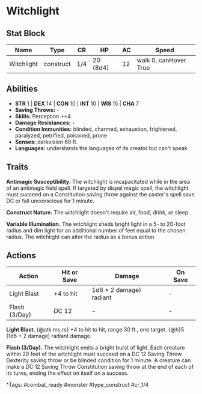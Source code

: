 # Witchlight

## Stat Block

| Name | Type | CR | HP | AC | Speed |
|------|------|----|----|----|-------|
| Witchlight | construct | 1/4 | 20 (8d4) | 12 | walk 0, canHover True |

## Abilities

- **STR** 1 | **DEX** 14 | **CON** 10 | **INT** 10 | **WIS** 15 | **CHA** 7
- **Saving Throws:** -  
- **Skills:** Perception ++4  
- **Damage Resistances:** -  
- **Condition Immunities:** blinded, charmed, exhaustion, frightened, paralyzed, petrified, poisoned, prone  
- **Senses:** darkvision 60 ft.  
- **Languages:** understands the languages of its creator but can't speak

## Traits

**Antimagic Susceptibility.** The witchlight is incapacitated while in the area of an antimagic field spell. If targeted by dispel magic spell, the witchlight must succeed on a Constitution saving throw against the caster's spell save DC or fall unconscious for 1 minute.

**Construct Nature.** The witchlight doesn't require air, food, drink, or sleep.

**Variable Illumination.** The witchlight sheds bright light in a 5- to 20-foot radius and dim light for an additional number of feet equal to the chosen radius. The witchlight can alter the radius as a bonus action.


## Actions

| Action | Hit or Save | Damage | On Save |
|--------|--------------|--------|----------|
| Light Blast | +4 to hit | 1d6 + 2 damage) radiant | - |
| Flash (3/Day) | DC 12 | - | - |

**Light Blast.** {@atk ms,rs} +4 to hit to hit, range 30 ft., one target. {@h}5 (1d6 + 2 damage) radiant damage.

**Flash (3/Day).** The witchlight emits a bright burst of light. Each creature within 20 feet of the witchlight must succeed on a DC 12 Saving Throw Dexterity saving throw or be blinded condition for 1 minute. A creature can make a DC 12 Saving Throw Constitution saving throw at the end of each of its turns, ending the effect on itself on a success.


^Tags: #combat_ready #monster #type_construct #cr_1/4